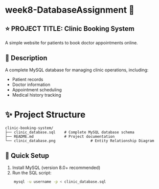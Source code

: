 
# week8-DatabaseAssignment 🏫

## ⭐ PROJECT TITLE: Clinic Booking System

A simple website for patients to book doctor appointments online.

## 📖 Description
A complete MySQL database for managing clinic operations, including:
- Patient records
- Doctor information
- Appointment scheduling
- Medical history tracking

# ✨ Project Structure

    clinic-booking-system/
    ├── clinic_database.sql    # Complete MySQL database schema
    ├── README.md              # Project documentation
    └── clinic_database.png                # Entity Relationship Diagram

## 🚀 Quick Setup
1. Install MySQL (version 8.0+ recommended)
2. Run the SQL script:
```bash
    mysql -u username -p < clinic_database.sql
